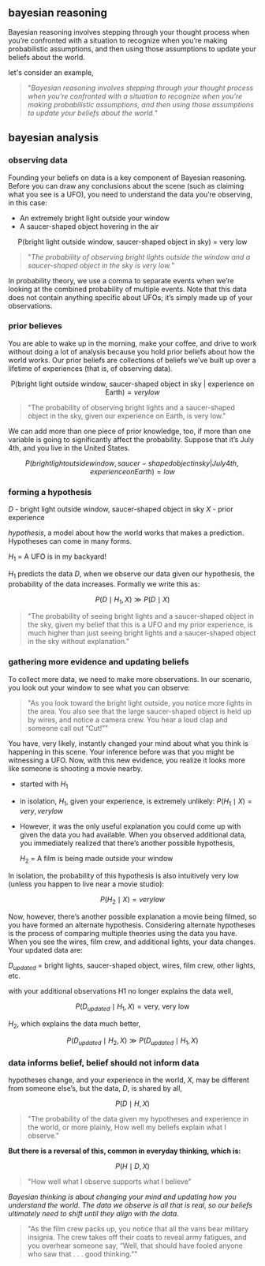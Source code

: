 ## bayesian reasoning

Bayesian reasoning involves stepping through your thought process when you’re confronted with a situation to
recognize when you’re making probabilistic assumptions, and then using those assumptions to update your
beliefs about the world.

let's consider an example,

> "_Bayesian reasoning involves stepping through your thought process when you’re confronted with a situation
> to recognize when you’re making probabilistic assumptions, and then using those assumptions to update your
> beliefs about the world._"

## bayesian analysis

### observing data

Founding your beliefs on data is a key component of Bayesian reasoning. Before you can draw any conclusions
about the scene (such as claiming what you see is a UFO), you need to understand the data you’re observing,
in this case:

- An extremely bright light outside your window
- A saucer-shaped object hovering in the air

$$\text{P(bright light outside window, saucer-shaped object in sky) = very low}$$

> "_The probability of observing bright lights outside the window and a
> saucer-shaped object in the sky is very low._"

In probability theory, we use a comma to separate events when we’re looking at the combined probability of
multiple events. Note that this data does not contain anything specific about UFOs; it’s simply made up of
your observations.

### prior believes

You are able to wake up in the morning, make your coffee, and drive to work without doing a lot of analysis
because you hold prior beliefs about how the world works. Our prior beliefs are collections of beliefs
we’ve built up over a lifetime of experiences (that is, of observing data).

$$\text{P(bright light outside window, saucer-shaped object in sky | experience on Earth)} = very low$$

> "The probability of observing bright lights and a saucer-shaped object
> in the sky, given our experience on Earth, is very low."

We can add more than one piece of prior knowledge, too, if more than one variable is going to significantly
affect the probability. Suppose that it’s July 4th, and you live in the United States.

$$P(bright light outside window, saucer-shaped object in sky | July 4th, experience on Earth) = low$$

### forming a hypothesis

$D$ - bright light outside window, saucer-shaped object in sky
$X$ - prior experience

_hypothesis_, a model about how the world works that makes a prediction. Hypotheses can come in many forms.

$H_1$ = A UFO is in my backyard!

$H_1$ predicts the data $D$, when we observe our data given our hypothesis, the probability of the data
increases. Formally we write this as:

$$P(D \mid H_1, X) \gg P(D \mid X)$$

> "The probability of seeing bright lights and a saucer-shaped object in the sky,
> given my belief that this is a UFO and my prior experience, is much higher than
> just seeing bright lights and a saucer-shaped object in the sky without
> explanation."

### gathering more evidence and updating beliefs

To collect more data, we need to make more observations. In our scenario, you look out your window to
see what you can observe:

> "As you look toward the bright light outside, you notice more lights in the
> area. You also see that the large saucer-shaped object is held up by wires,
> and notice a camera crew. You hear a loud clap and someone call out “Cut!”"

You have, very likely, instantly changed your mind about what you think is happening in this scene. Your
inference before was that you might be witnessing a UFO. Now, with this new evidence, you realize it looks
more like someone is shooting a movie nearby.

- started with $H_1$
- in isolation, $H_1$, given your experience, is extremely unlikely: $P(H_1 \mid X) = very, very low$
- However, it was the only useful explanation you could come up with given the data you had available.
  When you observed additional data, you immediately realized that there’s another possible hypothesis,

  $H_2$ = A film is being made outside your window

In isolation, the probability of this hypothesis is also intuitively very low (unless you happen to 
live near a movie studio):

$$P(H_2 \mid X) = very low$$

Now, however, there’s another possible explanation a movie being filmed, so you have formed an alternate 
hypothesis. Considering alternate hypotheses is the process of comparing multiple theories using the data 
you have. When you see the wires, film crew, and additional lights, your data changes. 
Your updated data are:

$D_{updated}$ = bright lights, saucer-shaped object, wires, film crew, other lights, etc.

with your additional observations H1 no longer explains the data well,

$$P(D_{updated} \mid H_1, X) = \text{very, very low}$$

$H_2$, which explains the data much better,

$$P(D_{updated} \mid H_2, X) \gg P(D_{updated} \mid H_1, X)$$

### data informs belief, belief should not inform data

hypotheses change, and your experience in the world, $X$, may be different from someone else’s, but the data, 
$D$, is shared by all, 

$$P(D \mid H, X)$$

> "The probability of the data given my hypotheses and experience in the world,
> or more plainly, How well my beliefs explain what I observe."

**But there is a reversal of this, common in everyday thinking, which is:**

$$P(H \mid D, X)$$

> "How well what I observe supports what I believe"

_Bayesian thinking is about changing your mind and updating how you understand the world. The data we observe 
is all that is real, so our beliefs ultimately need to shift until they align with the data._

> "As the film crew packs up, you notice that all the vans bear military insignia. 
> The crew takes off their coats to reveal army fatigues, and you overhear someone 
> say, “Well, that should have fooled anyone who saw that . . . good thinking.”"